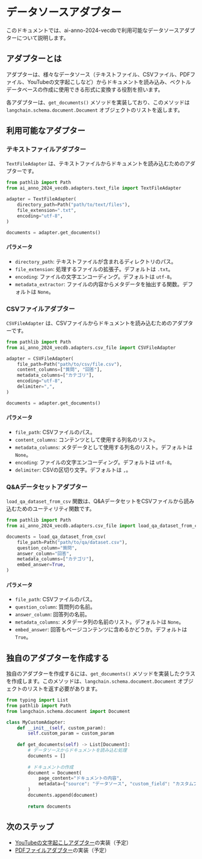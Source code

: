 # データソースアダプター

このドキュメントでは、ai-anno-2024-vecdbで利用可能なデータソースアダプターについて説明します。

## アダプターとは

アダプターは、様々なデータソース（テキストファイル、CSVファイル、PDFファイル、YouTubeの文字起こしなど）からドキュメントを読み込み、ベクトルデータベースの作成に使用できる形式に変換する役割を担います。

各アダプターは、`get_documents()` メソッドを実装しており、このメソッドは `langchain.schema.document.Document` オブジェクトのリストを返します。

## 利用可能なアダプター

### テキストファイルアダプター

`TextFileAdapter` は、テキストファイルからドキュメントを読み込むためのアダプターです。

```python
from pathlib import Path
from ai_anno_2024_vecdb.adapters.text_file import TextFileAdapter

adapter = TextFileAdapter(
    directory_path=Path("path/to/text/files"),
    file_extension=".txt",
    encoding="utf-8",
)

documents = adapter.get_documents()
```

#### パラメータ

- `directory_path`: テキストファイルが含まれるディレクトリのパス。
- `file_extension`: 処理するファイルの拡張子。デフォルトは `.txt`。
- `encoding`: ファイルの文字エンコーディング。デフォルトは `utf-8`。
- `metadata_extractor`: ファイルの内容からメタデータを抽出する関数。デフォルトは `None`。

### CSVファイルアダプター

`CSVFileAdapter` は、CSVファイルからドキュメントを読み込むためのアダプターです。

```python
from pathlib import Path
from ai_anno_2024_vecdb.adapters.csv_file import CSVFileAdapter

adapter = CSVFileAdapter(
    file_path=Path("path/to/csv/file.csv"),
    content_columns=["質問", "回答"],
    metadata_columns=["カテゴリ"],
    encoding="utf-8",
    delimiter=",",
)

documents = adapter.get_documents()
```

#### パラメータ

- `file_path`: CSVファイルのパス。
- `content_columns`: コンテンツとして使用する列名のリスト。
- `metadata_columns`: メタデータとして使用する列名のリスト。デフォルトは `None`。
- `encoding`: ファイルの文字エンコーディング。デフォルトは `utf-8`。
- `delimiter`: CSVの区切り文字。デフォルトは `,`。

### Q&Aデータセットアダプター

`load_qa_dataset_from_csv` 関数は、Q&AデータセットをCSVファイルから読み込むためのユーティリティ関数です。

```python
from pathlib import Path
from ai_anno_2024_vecdb.adapters.csv_file import load_qa_dataset_from_csv

documents = load_qa_dataset_from_csv(
    file_path=Path("path/to/qa/dataset.csv"),
    question_column="質問",
    answer_column="回答",
    metadata_columns=["カテゴリ"],
    embed_answer=True,
)
```

#### パラメータ

- `file_path`: CSVファイルのパス。
- `question_column`: 質問列の名前。
- `answer_column`: 回答列の名前。
- `metadata_columns`: メタデータ列の名前のリスト。デフォルトは `None`。
- `embed_answer`: 回答もページコンテンツに含めるかどうか。デフォルトは `True`。

## 独自のアダプターを作成する

独自のアダプターを作成するには、`get_documents()` メソッドを実装したクラスを作成します。このメソッドは、`langchain.schema.document.Document` オブジェクトのリストを返す必要があります。

```python
from typing import List
from pathlib import Path
from langchain.schema.document import Document

class MyCustomAdapter:
    def __init__(self, custom_param):
        self.custom_param = custom_param
        
    def get_documents(self) -> List[Document]:
        # データソースからドキュメントを読み込む処理
        documents = []
        
        # ドキュメントの作成
        document = Document(
            page_content="ドキュメントの内容",
            metadata={"source": "データソース", "custom_field": "カスタムフィールド"},
        )
        documents.append(document)
        
        return documents
```

## 次のステップ

- [YouTubeの文字起こしアダプター](youtube_adapter.md)の実装（予定）
- [PDFファイルアダプター](pdf_adapter.md)の実装（予定）
